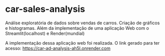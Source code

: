 # car-sales-analysis
Análise exploratória de dados sobre vendas de carros. Criação de gráficos e histogramas. Além da implementação de uma aplicação Web com o Streamlit(localhost) e Render(mundial)

A implementação dessa aplicação web foi realizada.
O link gerado para ter acesso: 
 https://car-ad-analysis-ah5l.onrender.com

